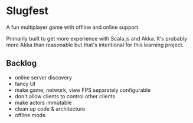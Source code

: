 # Slugfest

A fun multiplayer game with offline and online support.

Primarily built to get more experience with Scala.js and Akka.
It's probably more Akka than reasonable but that's intentional for this learning project.


## Backlog

* online server discovery
* fancy UI
* make game, network, view FPS separately configurable
* don't allow clients to control other clients
* make actors immutable
* clean up code & architecture
* offline mode